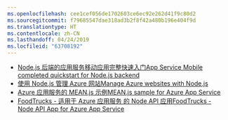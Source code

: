 ```yaml
---
ms.openlocfilehash: cee1cef056de1702603ce6ec92e262d41f9c80d2
ms.sourcegitcommit: f79685547dae318ad3b2f8f42a480b196e404f9d
ms.translationtype: HT
ms.contentlocale: zh-CN
ms.lasthandoff: 04/24/2019
ms.locfileid: "63708192"
---
```

- [<span data-ttu-id="d84d2-101">Node.js 后端的应用服务移动应用完整快速入门</span><span class="sxs-lookup"><span data-stu-id="d84d2-101">App Service Mobile completed quickstart for Node.js backend</span></span>](https://azure.microsoft.com/resources/samples/app-service-mobile-nodejs-backend-quickstart/)
- [<span data-ttu-id="d84d2-102">使用 Node.js 管理 Azure 网站</span><span class="sxs-lookup"><span data-stu-id="d84d2-102">Manage Azure websites with Node.js</span></span>](https://azure.microsoft.com/resources/samples/app-service-web-nodejs-manage/)
- [<span data-ttu-id="d84d2-103">Azure 应用服务的 MEAN.js 示例</span><span class="sxs-lookup"><span data-stu-id="d84d2-103">MEAN.js sample for Azure App Service</span></span>](https://azure.microsoft.com/resources/samples/meanjs/)
- [<span data-ttu-id="d84d2-104">FoodTrucks - 适用于 Azure 应用服务 的 Node API 应用</span><span class="sxs-lookup"><span data-stu-id="d84d2-104">FoodTrucks - Node API App for Azure App Service</span></span>](https://azure.microsoft.com/resources/samples/app-service-api-node-food-trucks/)